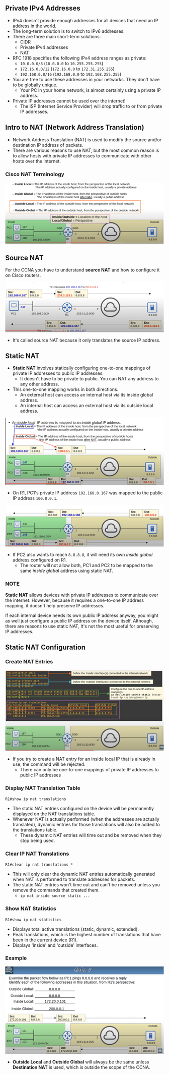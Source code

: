 ## Private IPv4 Addresses
* IPv4 doesn't provide enough addresses for all devices that need an IP address in the world.
* The long-term solution is to switch to IPv6 addresses.
* There are three main short-term solutions:
	* CIDR
	* Private IPv4 addresses
	* NAT
* RFC 1918 specifies the following IPv4 address ranges as private:
	* `10.0.0.0/8` (`10.0.0.0` to `10.255.255.255`)
	* `172.16.0.0/12` (`172.16.0.0` to `172.31.255.255`)
	* `192.168.0.0/16` (`192.168.0.0` to `192.168.255.255`)
* You are free to use these addresses in your networks. They don't have to be globally unique.
	* Your PC in your home network, is almost certainly using a private IP address.
* Private IP addresses cannot be used over the internet!
	* The ISP (Internet Service Provider) will drop traffic to or from private IP addresses.
## Intro to NAT (Network Address Translation)
* Network Address Translation (NAT) is used to modify the source and/or destination IP address of packets.
* There are various reasons to use NAT, but the most common reason is to allow hosts with private IP addresses to communicate with other hosts over the internet.
### Cisco NAT Terminology
![Cisco NAT terminology](./img3/cisco-NAT-terminology.png)

## Source NAT
For the CCNA you have to understand **source NAT** and how to configure it on Cisco routers.

![Source NAT](./img3/source-NAT.png)
* It's called source NAT because it only translates the source IP address.
## Static  NAT
* **Static NAT** involves statically configuring one-to-one mappings of private IP addresses to public IP addresses.
	* It doesn't have to be private to public. You can NAT any address to any other address.
* This one-to-one mapping works in both directions.
	* An external host can access an internal host via its inside global address.
	* An internal host can access an external host via its outside local address.

![Static NAT](./img3/static-NAT.png)
* On R1, PC1's private IP address `192.168.0.167` was mapped to the public IP address `100.0.0.1`.
	
![static NAT sample 2](./img3/static-NAT-sample2.png)
* If PC2 also wants to reach `8.8.8.8`, it will need its own *inside global* address configured on R1.
	* The router will not allow both, PC1 and PC2 to be mapped to the same *inside global* address using static NAT.
### NOTE
**Static NAT** allows devices with private IP addresses to communicate over the internet. However, because it requires a one-to-one IP address mapping, it doesn't help preserve IP addresses. 

If each internal device needs its own public IP address anyway, you might as well just configure a public IP address on the device itself. Although, there are reasons to use static NAT, It's not the most useful for preserving IP addresses.
## Static NAT Configuration
### Create NAT Entries
![NAT entry creation](./img3/NAT-configuratoin.png)
* If you try to create a NAT entry for an inside local IP that is already in use, the command will be rejected.
	* There can only be one-to-one mappings of private IP addresses to public IP addresses
### Display NAT Translation Table
```
R1#show ip nat translations
```
* The static NAT entries configured on the device will be permanently displayed on the NAT translations table.
* Whenever NAT is actually performed (when the addresses are actually translated),  dynamic entries for those translations will also be added to the translations table.
	* These dynamic NAT entries will time out and be removed when they stop being used.
### Clear IP NAT Translations
```
R1#clear ip nat translations *
```
* This will only clear the dynamic NAT entries automatically generated when NAT is performed to translate addresses for packets.
* The static NAT entries won't time out and can't be removed unless you remove the commands that created them.
	* `ip nat inside source static ...`
### Show NAT Statistics
```
R1#show ip nat statistics
```
* Displays total active translations (static, dynamic, extended).
* Peak translations, which is the highest number of translations that have been in the current device (R1).
* Displays 'inside' and 'outside' interfaces.
### Example
![Static NAT example](./img3/quiz-5.png)
* **Outside Local** and **Outside Global** will always be the same unless **Destination NAT** is used, which is outside the scope of the CCNA.